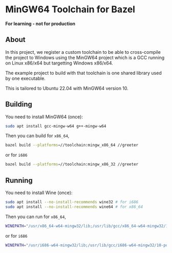 # MinGW64 Toolchain for Bazel

__For learning - not for production__


## About

In this project, we register a custom toolchain to be able to cross-compile the
project to Windows using the MinGW64 project which is a GCC running on
Linux x86/x64 but targetting Windows x86/x64.

The example project to build with that toolchain is one shared library used
by one executable.

This is tailored to Ubuntu 22.04 with MinGW64 version 10.

## Building

You need to install MinGW64 (once):

```bash
sudo apt install gcc-mingw-w64 g++-mingw-w64
```

Then you can build for `x86_64`,

```bash
bazel build --platforms=//toolchain:mingw_x86_64 //greeter
```

or for `i686`

```bash
bazel build --platforms=//toolchain:mingw_x86_32 //greeter
```

## Running

You need to install Wine (once):

```bash
sudo apt install --no-install-recommends wine32 # for i686
sudo apt install --no-install-recommends wine64 # for x86_64
```

Then you can run for `x86_64`,

```bash
WINEPATH="/usr/x86_64-w64-mingw32/lib;/usr/lib/gcc/x86_64-w64-mingw32/10-posix;bazel-bin/libgreet" wine64-stable bazel-bin/greeter/greeter.exe
```

or for `i686`

```bash
WINEPATH="/usr/i686-w64-mingw32/lib;/usr/lib/gcc/i686-w64-mingw32/10-posix;bazel-bin/libgreet" wine32-stable bazel-bin/greeter/greeter.exe
```
